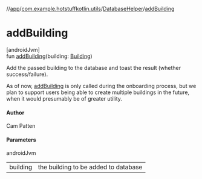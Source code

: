 //[app](../../../index.md)/[com.example.hotstuffkotlin.utils](../index.md)/[DatabaseHelper](index.md)/[addBuilding](add-building.md)

# addBuilding

[androidJvm]\
fun [addBuilding](add-building.md)(building: [Building](../../com.example.hotstuffkotlin.models/-building/index.md))

Add the passed building to the database and toast the result (whether success/failure).

As of now, [addBuilding](add-building.md) is only called during the onboarding process, but we plan to support users being able to create multiple buildings in the future, when it would presumably be of greater utility.

#### Author

Cam Patten

#### Parameters

androidJvm

| | |
|---|---|
| building | the building to be added to database |
